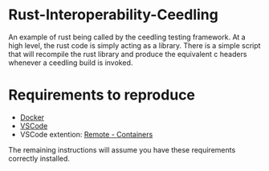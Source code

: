 # Rust-Interoperability-Ceedling
An example of rust being called by the ceedling testing framework. At a high level, the rust code is simply acting as a library. There is a simple script that will recompile the rust library and produce the equivalent c headers whenever a ceedling build is invoked.

# Requirements to reproduce
- [Docker](https://docs.docker.com/engine/install/)
- [VSCode](https://code.visualstudio.com/)
- VSCode extention: [Remote - Containers](https://marketplace.visualstudio.com/items?itemName=ms-vscode-remote.remote-containers)

The remaining instructions will assume you have these requirements correctly installed.

# 